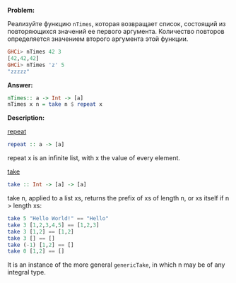 **Problem:**

Реализуйте функцию `nTimes`, которая возвращает список, состоящий из повторяющихся значений ее первого аргумента. Количество повторов определяется значением второго аргумента этой функции.

```haskell
GHCi> nTimes 42 3
[42,42,42]
GHCi> nTimes 'z' 5
"zzzzz"
```

**Answer:**

```haskell
nTimes:: a -> Int -> [a]
nTimes x n = take n $ repeat x
```

**Description:**

[repeat](http://hackage.haskell.org/package/base-4.9.0.0/docs/Prelude.html#v:repeat)

```haskell
repeat :: a -> [a]
```

repeat x is an infinite list, with x the value of every element.


[take](http://hackage.haskell.org/package/base-4.9.0.0/docs/Prelude.html#v:take)

```haskell
take :: Int -> [a] -> [a]
```

take n, applied to a list xs, returns the prefix of xs of length n, or xs itself if n > length xs:

```haskell
take 5 "Hello World!" == "Hello"
take 3 [1,2,3,4,5] == [1,2,3]
take 3 [1,2] == [1,2]
take 3 [] == []
take (-1) [1,2] == []
take 0 [1,2] == []
```

It is an instance of the more general `genericTake`, in which n may be of any integral type.


